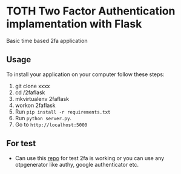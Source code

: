 # TOTH Two Factor Authentication implamentation with Flask
Basic time based 2fa application 

## Usage

To install your application on your computer follow these steps:

1. git clone xxxx
2. cd /2faflask
3. mkvirtualenv 2faflask
4. workon 2faflask
3. Run `pip install -r requirements.txt` 
4. Run  `python server.py`.
5. Go to `http://localhost:5000` 

## For test
* Can use this [repo](https://github.com/nto4/TotpOtpGenerator) for test 2fa is working or you can use any otpgenerator like authy, google authenticator etc.

